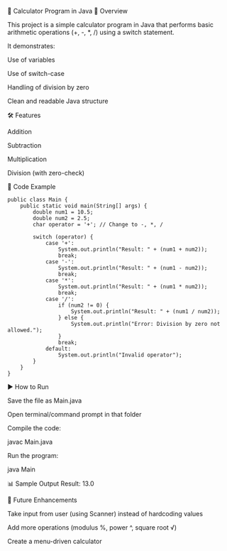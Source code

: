 📘 Calculator Program in Java
📌 Overview

This project is a simple calculator program in Java that performs basic arithmetic operations (+, -, *, /) using a switch statement.

It demonstrates:

Use of variables

Use of switch-case

Handling of division by zero

Clean and readable Java structure

🛠 Features

Addition

Subtraction

Multiplication

Division (with zero-check)

📂 Code Example
```
public class Main {
    public static void main(String[] args) {
        double num1 = 10.5;
        double num2 = 2.5;
        char operator = '+'; // Change to -, *, /

        switch (operator) {
            case '+':
                System.out.println("Result: " + (num1 + num2));
                break;
            case '-':
                System.out.println("Result: " + (num1 - num2));
                break;
            case '*':
                System.out.println("Result: " + (num1 * num2));
                break;
            case '/':
                if (num2 != 0) {
                    System.out.println("Result: " + (num1 / num2));
                } else {
                    System.out.println("Error: Division by zero not allowed.");
                }
                break;
            default:
                System.out.println("Invalid operator");
        }
    }
}
```
▶️ How to Run

Save the file as Main.java

Open terminal/command prompt in that folder

Compile the code:

javac Main.java


Run the program:

java Main

📊 Sample Output
Result: 13.0

🔮 Future Enhancements

Take input from user (using Scanner) instead of hardcoding values

Add more operations (modulus %, power ^, square root √)

Create a menu-driven calculator
